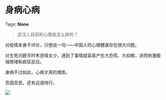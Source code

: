 # 身病心病

Tags: **None**

> 武汉人目前的心情是怎么样的？



对疫情本身不评论，只想说一句——中国人的心理健康存在很大问题。

对生死问题平时考虑得太少，遇到了事情就容易产生大恐慌、大抑郁，进而刺激极端情绪和疯狂反应。

身病不过如此，心病才真的难医。

吾国吾民，还有远道待行。

![](https://pica.zhimg.com/50/v2-3669561ae9ddee56c2b78a2069fd2e1b_720w.jpg?source=1940ef5c)

